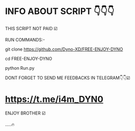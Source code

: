 # INFO ABOUT SCRIPT 👇👇👇

 THIS SCRIPT NOT PAID ☑️

 RUN COMMANDS:-
 
git clone https://github.com/Dyno-XD/FREE-ENJOY-DYNO

cd FREE-ENJOY-DYNO

python Run.py

DONT FORGET TO SEND ME FEEDBACKS IN TELEGRAM👇👇☑️

# https://t.me/i4m_DYN0

ENJOY BROTHER ☑️

.....🔥
